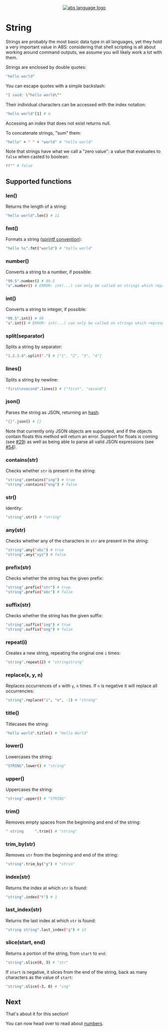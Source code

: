 <p align="center">
  <a href="https://www.abs-lang.org/">
    <img alt="abs language logo" src="https://github.com/abs-lang/abs/blob/master/bin/abs-horizontal.png?raw=true">
  </a>
</p>

# String

Strings are probably the most basic data type
in all languages, yet they hold a very important
value in ABS: considering that shell scripting
is all about working around command outputs,
we assume you will likely work a lot with them.

Strings are enclosed by double quotes:

``` bash
"hello world"
```

You can escape quotes with a simple backslash:

``` bash
"I said: \"hello world\""
```

Their individual characters can be accessed
with the index notation:

``` bash
"hello world"[1] # e
```

Accessing an index that does not exist returns null.

To concatenate strings, "sum" them:

``` bash
"hello" + " " + "world" # "hello world"
```

Note that strings have what we call a "zero value":
a value that evaluates to `false` when casted to boolean:

``` bash
!!"" # false
```

## Supported functions

### len()

Returns the length of a string:

``` bash
"hello world".len() # 11
```

### fmt()

Formats a string ([sprintf convention](https://linux.die.net/man/3/sprintf)):

``` bash
"hello %s".fmt("world") # "hello world"
```

### number()

Converts a string to a number, if possible:

``` bash
"99.5".number() # 99.5
"a".number() # ERROR: int(...) can only be called on strings which represent numbers, 'a' given
```

### int()

Converts a string to integer, if possible:

``` bash
"99.5".int() # 99
"a".int() # ERROR: int(...) can only be called on strings which represent numbers, 'a' given
```

### split(separator)

Splits a string by separator:

``` bash
"1.2.3.4".split(".") # ["1", "2", "3", "4"]
```

### lines()

Splits a string by newline:

``` bash
"first\nsecond".lines() # ["first", "second"]
```

### json()

Parses the string as JSON, returning an [hash](/types/hash):

``` bash
"{}".json() # {}
```

Note that currently only JSON objects are supported,
and if the objects contain floats this method will
return an error. Support for floats is coming (see [#29](https://github.com/abs-lang/abs/issues/29))
as well as being able to parse all valid JSON expressions (see [#54](https://github.com/abs-lang/abs/issues/54)).

### contains(str)

Checks whether `str` is present in the string:

``` bash
"string".contains("ing") # true
"string".contains("ong") # false
```

### str()

Identity:

``` bash
"string".str() # "string"
```

### any(str)

Checks whether any of the characters in `str` are present in the string:

``` bash
"string".any("abc") # true
"string".any("xyz") # false
```

### prefix(str)

Checks whether the string has the given prefix:

``` bash
"string".prefix("str") # true
"string".prefix("abc") # false
```

### suffix(str)

Checks whether the string has the given suffix:

``` bash
"string".suffix("ing") # true
"string".suffix("ong") # false
```

### repeat(i)

Creates a new string, repeating the original one `i` times:

``` bash
"string".repeat(2) # "stringstring"
```

### replace(x, y, n)

Replaces occurrences of `x` with `y`, `n` times.
If `n` is negative it will replace all occurrencies:

``` bash
"string".replace("i", "o", -1) # "strong"
```

### title()

Titlecases the string:

``` bash
"hello world".title() # "Hello World"
```

### lower()

Lowercases the string:

``` bash
"STRING".lower() # "string"
```

### upper()

Uppercases the string:

``` bash
"string".upper() # "STRING"
```

### trim()

Removes empty spaces from the beginning and end of the string:

``` bash
" string     ".trim() # "string"
```

### trim_by(str)

Removes `str` from the beginning and end of the string:

``` bash
"string".trim_by("g") # "strin"
```

### index(str)

Returns the index at which `str` is found:

``` bash
"string".index("t") # 1
```

### last_index(str)

Returns the last index at which `str` is found:

``` bash
"string string".last_index("g") # 13
```

### slice(start, end)

Returns a portion of the string, from `start` to `end`:

``` bash
"string".slice(0, 3) # "str"
```

If `start` is negative, it slices from the end of the string,
back as many characters as the value of `start`:

``` bash
"string".slice(-3, 0) # "ing"
```

## Next

That's about it for this section!

You can now head over to read about [numbers](/types/number).